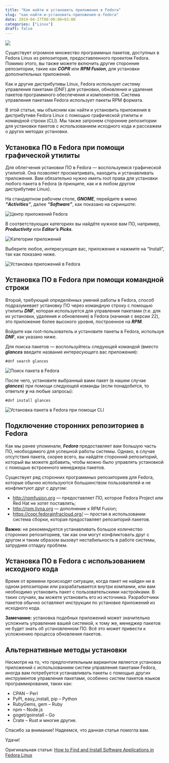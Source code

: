 ```yaml
---
title: "Как найти и установить приложения в Fedora"
slug: "как-найти-и-установить-приложения-в-fedora"
date: 2019-04-27T00:00:00+03:00
categories: ["Linux"]
draft: false
---
```


![](/posts/как-найти-и-установить-приложения-в-fedora/shapka81.jpg)

Существует огромное множество программных пакетов, доступных в Fedora Linux из репозитория, предоставленного проектом
Fedora. Помимо этого, вы также можете включить другие сторонние репозитории, такие как **_COPR_** или **_RPM Fusion_**, для
установки дополнительных приложений.

Как и другие дистрибутивы Linux, Fedora использует систему управления пакетами (DNF) для установки, обновления и
удаления пакетов программного обеспечения и компонентов. Система управления пакетами Fedora использует пакеты RPM формата.

В этой статье, мы объясним как найти и установить приложения в дистрибутиве Fedora Linux с помощью графической утилиты
и командной строки (CLI). Мы также затронем сторонние репозитории для установки пакетов с использованием исходного кода
и расскажем о других методах установки.

## Установка ПО в Fedora при помощи графической утилиты

Для облегчения установки ПО в Fedora — воспользуемся графической утилитой. Она позволяет просматривать, находить и
устанавливать приложения. Вам обязательно нужно иметь root права для установки любого пакета в Fedora (в принципе, как
и в любом другом дистрибутиве Linux).

На стандартном рабочем столе, **_GNOME_**, перейдите в меню **_“Activities”_**, далее **_“Software”_**, как показано
на скриншоте:

![Центр приложений Fedora](https://www.tecmint.com/wp-content/uploads/2019/04/Fedora-Software-Center.png)

В соответствующих категориях вы найдёте нужное вам ПО, например, **_Productivity_** или **_Editor’s Picks_**.

![Категории приложений](https://www.tecmint.com/wp-content/uploads/2019/04/Fedora-Software-Packages.png)

Выберите любое, интересующее вас, приложение и нажмите на “Install”, так как показано ниже.

![Установка приложений в Fedora](https://www.tecmint.com/wp-content/uploads/2019/04/Install-Software-in-Fedora.png)

## Установка ПО в Fedora при помощи командной строки

Второй, требующий определённых умений работы в Fedora, способ подразумевает установку ПО через командную строку с
помощью утилиты **_DNF_**, которая используется для управления пакетами (т.е. для их установки, удаления и обновления) в
Fedora (начиная с версии 22), это приложение более высокого уровня, построенное на **_RPM_**.

Войдите как root-пользователь и установите пакеты в Fedora, используя **_DNF_**, как указано ниже.

Для поиска пакетов — воспользуйтесь следующей командой (вместо **_glances_** введите название интересующего вас приложения):

```
#dnf search glances
```

![Поиск пакета в Fedora](https://www.tecmint.com/wp-content/uploads/2019/04/search-a-package.png)

После чего, установите выбранный вами пакет (в нашем случае **_glances_**) при помощи следующей команды (если понадобится,
то ответьте **_y_** на любые запросы):

```
#dnf install glances
```

![Установка пакета в Fedora при помощи CLI](https://www.tecmint.com/wp-content/uploads/2019/04/install-a-package-using-cli.png)

## Подключение сторонних репозиториев в Fedora

Как мы ранее упоминали, **_Fedora_** предоставляет вам большую часть ПО, необходимого для успешной работы системы.
Однако, в случае отсутствия пакета, скорее всего, вы найдёте сторонний репозиторий, который вы можете добавить, чтобы
можно было управлять установкой с помощью встроенного менеджера пакетов.

Существует ряд сторонних программных репозиториев для Fedora, которые обычно используются большинством пользователей и не конфликтуют друг с другом:

- http://rpmfusion.org — предоставляет ПО, которое Fedora Project или Red Hat не хотят поставлять;
- http://rpm.livna.org — дополнение к RPM Fusion;
- https://copr.fedorainfracloud.org/ — простая в использовании система сборки, которая предоставляет репозиторий пакетов.

**Важно:** не рекомендуется устанавливать большое количество сторонних репозиториев, так как они могут конфликтовать друг с другом и таким образом вызовут нестабильность в работе системы, затрудняя отладку проблем.

## Установка ПО в Fedora с использованием исходного кода

Время от времени происходят ситуации, когда пакет не найден ни в одном репозитории или разрабатывается внутри компании,
или вам необходимо установить пакет с пользовательскими настройками. В таких случаях, вы можете установить его из источника.
Разработчики пакетов обычно оставляют инструкции по установке приложений из исходного кода.

**Замечание:** установка подобных приложений может значительно усложнить управление вашей системой, к тому же, менеджер
пакетов не будет знать об установленном ПО. Всё это может привести к усложнению процесса обновления пакетов.

## Альтернативные методы установки

Несмотря на то, что предпочтительным вариантом является установка приложений с использованием систем управления пакетами
Fedora, иногда вам потребуется устанавливать пакеты с помощью других инструментов управления пакетами, особенно систем
пакетов языков программирования, таких как:

- CPAN – Perl
- PyPI, easy_install, pip – Python
- RubyGems, gem – Ruby
- npm – Node.js
- goget/goinstall – Go
- Crate – Rust и многие другие.

Спасибо за внимание! Надеемся, что данная статья помогла вам.

Удачи!

Оригинальная статья: [How to Find and Install Software Applications in Fedora Linux](https://www.tecmint.com/find-and-install-software-in-fedora-linux/)
